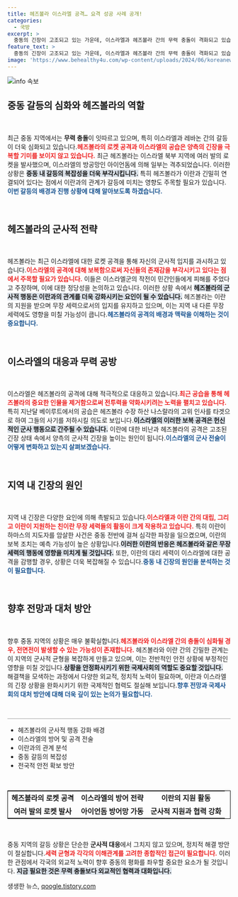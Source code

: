 ```yaml
---
title: 헤즈볼라 이스라엘 공격… 요격 성공 사례 공개!
categories:
  - 국방
excerpt: >
  중동의 긴장이 고조되고 있는 가운데, 이스라엘과 헤즈볼라 간의 무력 충돌이 격화되고 있습니다. 레바논에서 발사된 로켓이 이스라엘의 방공망에 의해 요격되었고, 보복의 서막이 열렸습니다. 이란의 지원을 받는 헤즈볼라의 공격이 이스라엘의 보복을 촉발할지 주목됩니다.
feature_text: >
  중동의 긴장이 고조되고 있는 가운데, 이스라엘과 헤즈볼라 간의 무력 충돌이 격화되고 있습니다. 레바논에서 발사된 로켓이 이스라엘의 방공망에 의해 요격되었고, 보복의 서막이 열렸습니다. 이란의 지원을 받는 헤즈볼라의 공격이 이스라엘의 보복을 촉발할지 주목됩니다.
image: 'https://www.behealthy4u.com/wp-content/uploads/2024/06/koreanews.jpg'
---
```


<p><img src="https://www.behealthy4u.com/wp-content/uploads/2024/06/koreanews.jpg" alt="info 속보" /></p>

<h2 data-ke-size="size26">중동 갈등의 심화와 헤즈볼라의 역할</h2>

<p data-ke-size="size16">&nbsp;</p>

<p>최근 중동 지역에서는 <b>무력 충돌</b>이 잇따르고 있으며, 특히 이스라엘과 레바논 간의 갈등이 더욱 심화되고 있습니다.<b><span style="color: #ee2323;">헤즈볼라의 로켓 공격과 이스라엘의 공습은 양측의 긴장을 극복할 기미를 보이지 않고 있습니다.</span></b> 최근 헤즈볼라는 이스라엘 북부 지역에 여러 발의 로켓을 발사했으며, 이스라엘의 방공망인 아이언돔에 의해 일부는 격추되었습니다. 이러한 상황은 <b><span style="background-color: #21538527;">중동 내 갈등의 복잡성을 더욱 부각시킵니다.</span></b> 특히 헤즈볼라가 이란과 긴밀히 연결되어 있다는 점에서 이란과의 관계가 갈등에 미치는 영향도 주목할 필요가 있습니다.<b><span style="color: #1a5490;">이번 갈등의 배경과 진행 상황에 대해 알아보도록 하겠습니다.</span></b></p>

<p data-ke-size="size16">&nbsp;</p>

<h2 data-ke-size="size26">헤즈볼라의 군사적 전략</h2>

<p data-ke-size="size16">&nbsp;</p>

<p>헤즈볼라는 최근 이스라엘에 대한 로켓 공격을 통해 자신의 군사적 입지를 과시하고 있습니다.<b><span style="color: #ee2323;">이스라엘의 공격에 대해 보복함으로써 자신들의 존재감을 부각시키고 있다는 점에서 주목할 필요가 있습니다.</span></b> 이들은 이스라엘군의 작전이 민간인들에게 피해를 주었다고 주장하며, 이에 대한 정당성을 논의하고 있습니다. 이러한 상황 속에서 <b><span style="background-color: #21538527;">헤즈볼라의 군사적 행동은 이란과의 관계를 더욱 강화시키는 요인이 될 수 있습니다.</span></b> 헤즈볼라는 이란의 지원을 받으며 무장 세력으로서의 입지를 유지하고 있으며, 이는 지역 내 다른 무장 세력에도 영향을 미칠 가능성이 큽니다.<b><span style="color: #1a5490;">헤즈볼라의 공격의 배경과 맥락을 이해하는 것이 중요합니다.</span></b></p>

<p data-ke-size="size16">&nbsp;</p>

<h2 data-ke-size="size26">이스라엘의 대응과 무력 공방</h2>

<p data-ke-size="size16">&nbsp;</p>

<p>이스라엘은 헤즈볼라의 공격에 대해 적극적으로 대응하고 있습니다.<b><span style="color: #ee2323;">최근 공습을 통해 헤즈볼라의 중요한 인물을 제거함으로써 전투력을 약화시키려는 노력을 펼치고 있습니다.</span></b> 특히 지난달 베이루트에서의 공습은 헤즈볼라 수장 하산 나스랄라의 고위 인사를 타겟으로 하여 그들의 사기를 저하시킬 의도로 보입니다.<b><span style="background-color: #21538527;">이스라엘의 이러한 보복 공격은 헌신적인 군사 행동으로 간주될 수 있습니다.</span></b> 이란에 대한 비난과 헤즈볼라의 공격은 고조된 긴장 상태 속에서 양측의 군사적 긴장을 높이는 원인이 됩니다.<b><span style="color: #1a5490;">이스라엘의 군사 전술이 어떻게 변화하고 있는지 살펴보겠습니다.</span></b></p>

<p data-ke-size="size16">&nbsp;</p>

<h2 data-ke-size="size26">지역 내 긴장의 원인</h2>

<p data-ke-size="size16">&nbsp;</p>

<p>지역 내 긴장은 다양한 요인에 의해 촉발되고 있습니다.<b><span style="color: #ee2323;">이스라엘과 이란 간의 대립, 그리고 이란이 지원하는 친이란 무장 세력들의 활동이 크게 작용하고 있습니다.</span></b> 특히 이란이 하마스의 지도자를 암살한 사건은 중동 전반에 걸쳐 심각한 파장을 일으켰으며, 이란의 보복 조치는 예측 가능성이 높은 상황입니다.<b><span style="background-color: #21538527;">이러한 이란의 반응은 헤즈볼라와 같은 무장 세력의 행동에 영향을 미치게 될 것입니다.</span></b> 또한, 이란의 대리 세력이 이스라엘에 대한 공격을 감행할 경우, 상황은 더욱 복잡해질 수 있습니다.<b><span style="color: #1a5490;">중동 내 긴장의 원인을 분석하는 것이 필요합니다.</span></b></p>

<p data-ke-size="size16">&nbsp;</p>

<h2 data-ke-size="size26">향후 전망과 대처 방안</h2>

<p data-ke-size="size16">&nbsp;</p>

<p>향후 중동 지역의 상황은 매우 불확실합니다.<b><span style="color: #ee2323;">헤즈볼라와 이스라엘 간의 충돌이 심화될 경우, 전면전이 발생할 수 있는 가능성이 존재합니다.</span></b> 헤즈볼라와 이란 간의 긴밀한 관계는 이 지역의 군사적 균형을 복잡하게 만들고 있으며, 이는 전반적인 안전 상황에 부정적인 영향을 미칠 것입니다.<b><span style="background-color: #21538527;">상황을 안정화시키기 위한 국제사회의 역할도 중요할 것입니다.</span></b> 해결책을 모색하는 과정에서 다양한 외교적, 정치적 노력이 필요하며, 이란과 이스라엘의 긴장 상황을 완화시키기 위한 국제적인 협력도 절실해 보입니다.<b><span style="color: #1a5490;">향후 전망과 국제사회의 대처 방안에 대해 더욱 깊이 있는 논의가 필요합니다.</span></b></p>

<p data-ke-size="size16">&nbsp;</p>

<hr style="height: 2px; border: none; background-color: #ccc;">

<ul>
  <li>헤즈볼라의 군사적 행동 강화 배경</li>
  <li>이스라엘의 방어 및 공격 전술</li>
  <li>이란과의 관계 분석</li>
  <li>중동 갈등의 복잡성</li>
  <li>전국적 안전 확보 방안</li>
</ul>

<p data-ke-size="size16">&nbsp;</p>

<table style="width: 100%; border: 1px solid black;">
  <tr>
    <td style="text-align: center; height: 17px;"><b>헤즈볼라의 로켓 공격</b></td>
    <td style="text-align: center; height: 17px;"><b>이스라엘의 방어 전략</b></td>
    <td style="text-align: center; height: 17px;"><b>이란의 지원 활동</b></td>
  </tr>
  <tr>
    <td style="text-align: center; height: 17px;"><b>여러 발의 로켓 발사</b></td>
    <td style="text-align: center; height: 17px;"><b>아이언돔 방어망 가동</b></td>
    <td style="text-align: center; height: 17px;"><b>군사적 지원과 협력 강화</b></td>
  </tr>
</table>

<p data-ke-size="size16">&nbsp;</p> 

<p>중동 지역의 갈등 상황은 단순한 <b>군사적 대응</b>에서 그치지 않고 있으며, 정치적 해결 방안이 절실합니다.<b><span style="color: #ee2323;">세력 균형과 각각의 이해관계를 고려한 종합적인 접근이 필요합니다.</span></b> 이러한 관점에서 각국의 외교적 노력이 향후 중동의 평화를 좌우할 중요한 요소가 될 것입니다. <b><span style="background-color: #21538527;">지금 필요한 것은 무력 충돌보다 외교적인 협력과 대화입니다.</span></b></p>
생생한 뉴스, <a href="https://qoogle.tistory.com" rel="dofollow">qoogle.tistory.com</a>


